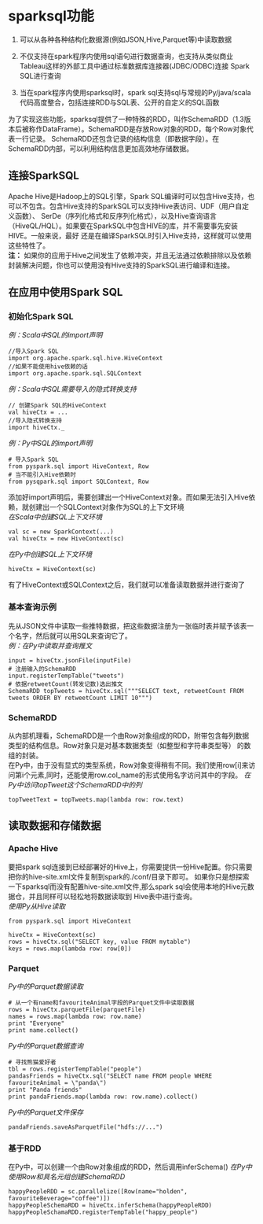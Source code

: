# sparksql功能
1. 可以从各种各种结构化数据源(例如JSON,Hive,Parquet等)中读取数据  

2. 不仅支持在spark程序内使用sql语句进行数据查询，也支持从类似商业Tableau这样的外部工具中通过标准数据库连接器(JDBC/ODBC)连接
   Spark SQL进行查询  
   
3. 当在spark程序内使用sparksql时，spark sql支持sql与常规的Py/java/scala代码高度整合，包括连接RDD与SQL表、公开的自定义的SQL函数

为了实现这些功能，sparksql提供了一种特殊的RDD，叫作SchemaRDD（1.3版本后被称作DataFrame）。SchemaRDD是存放Row对象的RDD，每个Row对象代表一行记录。
SchemaRDD还包含记录的结构信息（即数据字段）。在SchemaRDD内部，可以利用结构信息更加高效地存储数据。  
## 连接SparkSQL
Apache Hive是Hadoop上的SQL引擎，Spark SQL编译时可以包含Hive支持，也可以不包含。包含Hive支持的SparkSQL可以支持Hive表访问、UDF（用户自定义函数）、
SerDe（序列化格式和反序列化格式），以及Hive查询语言（HiveQL/HQL）。如果要在SparkSQL中包含HIVE的库，并不需要事先安装HIVE。一般来说，最好
还是在编译SparkSQL时引入Hive支持，这样就可以使用这些特性了。  
**注：** 如果你的应用于Hive之间发生了依赖冲突，并且无法通过依赖排除以及依赖封装解决问题，你也可以使用没有Hive支持的SparkSQL进行编译和连接。
## 在应用中使用Spark SQL
### 初始化Spark SQL
*例：Scala中SQL的import声明*
```
//导入Spark SQL
import org.apache.spark.sql.hive.HiveContext
//如果不能使用hive依赖的话
import org.apache.spark.sql.SQLContext
```
*例：Scala中SQL需要导入的隐式转换支持*
```
// 创建Spark SQL的HiveContext
val hiveCtx = ...
//导入隐式转换支持
import hiveCtx._
```
*例：Py中SQL的import声明*
```
# 导入Spark SQL
from pyspark.sql import HiveContext, Row
# 当不能引入Hive依赖时
from pysqpark.sql import SQLContext, Row
```
添加好import声明后，需要创建出一个HiveContext对象。而如果无法引入Hive依赖，就创建出一个SQLContext对象作为SQL的上下文环境  
*在Scala中创建SQL上下文环境*
```
val sc = new SparkContext(...)
val hiveCtx = new HiveContext(sc)
```
*在Py中创建SQL上下文环境*
```
hiveCtx = HiveContext(sc)
```
有了HiveContext或SQLContext之后，我们就可以准备读取数据并进行查询了
### 基本查询示例
先从JSON文件中读取一些推特数据，把这些数据注册为一张临时表并赋予该表一个名字，然后就可以用SQL来查询它了。  
*例：在Py中读取并查询推文*
```
input = hiveCtx.jsonFile(inputFile)
# 注册输入的SchemaRDD
input.registerTempTable("tweets")
# 依据retweetCount(转发记数)选出推文
SchemaRDD topTweets = hiveCtx.sql("""SELECT text, retweetCount FROM tweets ORDER BY retweetCount LIMIT 10""")
```
### SchemaRDD
从内部机理看，SchemaRDD是一个由Row对象组成的RDD，附带包含每列数据类型的结构信息。Row对象只是对基本数据类型（如整型和字符串类型等）
的数组的封装。  
在Py中，由于没有显式的类型系统，Row对象变得稍有不同。我们使用row[i]来访问第i个元素,同时，还能使用row.col_name的形式使用名字访问其中的字段。
*在Py中访问topTweet这个SchemaRDD中的列*
```
topTweetText = topTweets.map(lambda row: row.text)
```
## 读取数据和存储数据
### Apache Hive
要把spark sql连接到已经部署好的Hive上，你需要提供一份Hive配置。你只需要把你的hive-site.xml文件复制到spark的./conf/目录下即可。
如果你只是想探索一下sparksql而没有配置hive-site.xml文件,那么spark sql会使用本地的Hive元数据仓，并且同样可以轻松地将数据读取到
Hive表中进行查询。  
*使用Py从Hive读取*
```
from pyspark.sql import HiveContext

hiveCtx = HiveContext(sc)
rows = hiveCtx.sql("SELECT key, value FROM mytable")
keys = rows.map(lambda row: row[0])
```
### Parquet
*Py中的Parquet数据读取*
```
# 从一个有name和favouriteAnimal字段的Parquet文件中读取数据
rows = hiveCtx.parquetFile(parquetFile)
names = rows.map(lambda row: row.name)
print "Everyone"
print name.collect()
```
*Py中的Parquet数据查询*
```
# 寻找熊猫爱好者
tbl = rows.registerTempTable("people")
pandasFriends = hiveCtx.sql("SELECT name FROM people WHERE favouriteAnimal = \"panda\")
print "Panda friends"
print pandaFriends.map(lambda row: row.name).collect()
```
*Py中的Parquet文件保存*
```
pandaFriends.saveAsParquetFile("hdfs://...")
```
### 基于RDD
在Py中，可以创建一个由Row对象组成的RDD，然后调用inferSchema()
*在Py中使用Row和具名元组创建SchemaRDD*
```
happyPeopleRDD = sc.parallelize([Row(name="holden", favouriteBeverage="coffee")])
happyPeopleSchemaRDD = hiveCtx.inferSchema(happyPeopleRDD)
happyPeopleSchamaRDD.registerTempTable("happy_people")
```
